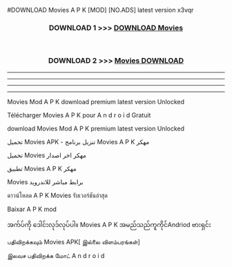 #DOWNLOAD Movies A P K [MOD] [NO.ADS] latest version x3vqr



<div align="center">

<h3>DOWNLOAD 1 >>> <a href="https://teeasianyam.web.app?sq=Movies">DOWNLOAD Movies </a></h3><br>

<h3>DOWNLOAD 2 >>> <a href="https://teeasianyam.web.app?sq=Movies ">Movies  DOWNLOAD </a></h3>

</div>


----------------------------------------------------------

----------------------------------------------------------

----------------------------------------------------------

----------------------------------------------------------


Movies  Mod A P K download premium latest version Unlocked

Télécharger Movies  A P K pour A n d r o i d Gratuit

download Movies  Mod A P K premium latest version Unlocked

تحميل Movies  APK - تنزيل برنامج Movies  A P K مهكر

تحميل Movies  مهكر اخر اصدار

تطبيق Movies  A P K مهكر

Movies  برابط مباشر للاندرويد

ดาวน์โหลด A P K Movies  รับเวอร์ชันล่าสุด

Baixar A P K mod

အက်ပ်ကို ဒေါင်းလုဒ်လုပ်ပါ။ Movies  A P K အမည်သည်ကူကိုင်Andriod ဗားရှင်း

பதிவிறக்கவும் Movies  APK[ இல்லை விளம்பரங்கள்] 
 
இலவச பதிவிறக்க மோட் A n d r o i d



